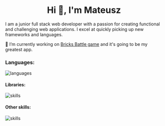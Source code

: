 <h1 align="center">Hi 👋, I'm Mateusz</h1>

I am a junior full stack web developer with a passion for creating functional and challenging web applications. I excel at quickly picking up new frameworks and languages.

🔭 I’m currently working on [Bricks Battle game](https://github.com/atakowiec/bricks-battle-game) and it's going to be my greatest app.
<h3>Languages:</h3>
<img src="https://github-profile-skills-one.vercel.app/skill?margin-w=10&theme=gitdimmed&skills=https://raw.githubusercontent.com/atakowiec/atakowiec/main/main-skills.json" alt="languages">
<h4>Libraries:</h4>
<img src="https://github-profile-skills-one.vercel.app/skill?margin-w=10&theme=gitdimmed&skills=https://raw.githubusercontent.com/atakowiec/atakowiec/main/libraries.json" alt="skills">
<h4>Other skills:</h4>
<img src="https://github-profile-skills-one.vercel.app/skill?margin-w=10&theme=gitdimmed&skills=https://raw.githubusercontent.com/atakowiec/atakowiec/main/other-skills.json" alt="skills">
